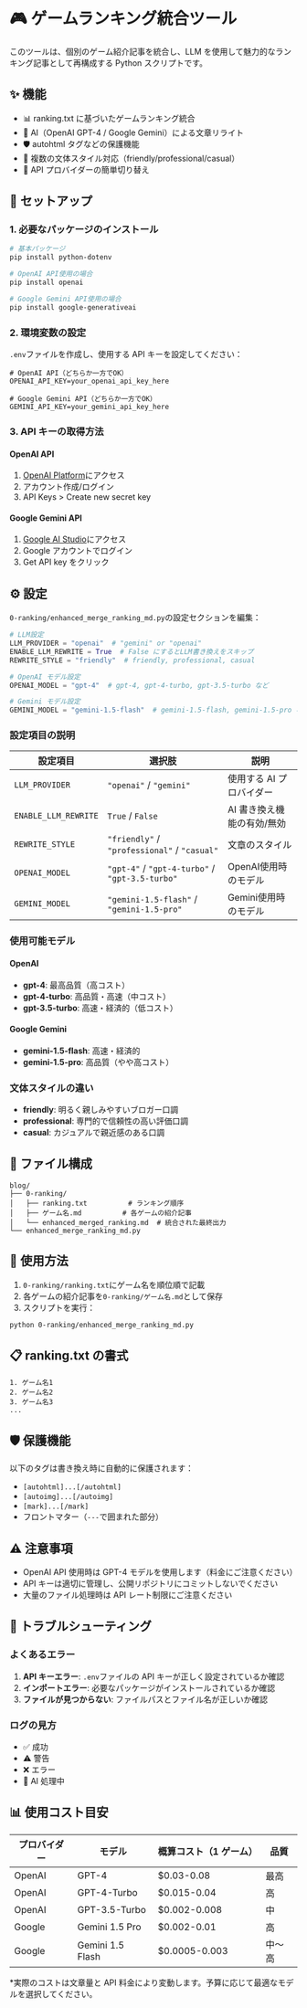 # 🎮 ゲームランキング統合ツール

このツールは、個別のゲーム紹介記事を統合し、LLM を使用して魅力的なランキング記事として再構成する Python スクリプトです。

## ✨ 機能

- 📊 ranking.txt に基づいたゲームランキング統合
- 🤖 AI（OpenAI GPT-4 / Google Gemini）による文章リライト
- 🛡️ autohtml タグなどの保護機能
- 📝 複数の文体スタイル対応（friendly/professional/casual）
- 🔄 API プロバイダーの簡単切り替え

## 🚀 セットアップ

### 1. 必要なパッケージのインストール

```bash
# 基本パッケージ
pip install python-dotenv

# OpenAI API使用の場合
pip install openai

# Google Gemini API使用の場合
pip install google-generativeai
```

### 2. 環境変数の設定

`.env`ファイルを作成し、使用する API キーを設定してください：

```env
# OpenAI API（どちらか一方でOK）
OPENAI_API_KEY=your_openai_api_key_here

# Google Gemini API（どちらか一方でOK）
GEMINI_API_KEY=your_gemini_api_key_here
```

### 3. API キーの取得方法

#### OpenAI API

1. [OpenAI Platform](https://platform.openai.com/)にアクセス
2. アカウント作成/ログイン
3. API Keys > Create new secret key

#### Google Gemini API

1. [Google AI Studio](https://aistudio.google.com/)にアクセス
2. Google アカウントでログイン
3. Get API key をクリック

## ⚙️ 設定

`0-ranking/enhanced_merge_ranking_md.py`の設定セクションを編集：

```python
# LLM設定
LLM_PROVIDER = "openai"  # "gemini" or "openai"
ENABLE_LLM_REWRITE = True  # False にするとLLM書き換えをスキップ
REWRITE_STYLE = "friendly"  # friendly, professional, casual

# OpenAI モデル設定
OPENAI_MODEL = "gpt-4"  # gpt-4, gpt-4-turbo, gpt-3.5-turbo など

# Gemini モデル設定  
GEMINI_MODEL = "gemini-1.5-flash"  # gemini-1.5-flash, gemini-1.5-pro など
```

### 設定項目の説明

| 設定項目             | 選択肢                                       | 説明                       |
| -------------------- | -------------------------------------------- | -------------------------- |
| `LLM_PROVIDER`       | `"openai"` / `"gemini"`                      | 使用する AI プロバイダー   |
| `ENABLE_LLM_REWRITE` | `True` / `False`                             | AI 書き換え機能の有効/無効 |
| `REWRITE_STYLE`      | `"friendly"` / `"professional"` / `"casual"` | 文章のスタイル             |
| `OPENAI_MODEL`       | `"gpt-4"` / `"gpt-4-turbo"` / `"gpt-3.5-turbo"` | OpenAI使用時のモデル   |
| `GEMINI_MODEL`       | `"gemini-1.5-flash"` / `"gemini-1.5-pro"`   | Gemini使用時のモデル       |

### 使用可能モデル

#### OpenAI
- **gpt-4**: 最高品質（高コスト）
- **gpt-4-turbo**: 高品質・高速（中コスト）  
- **gpt-3.5-turbo**: 高速・経済的（低コスト）

#### Google Gemini
- **gemini-1.5-flash**: 高速・経済的
- **gemini-1.5-pro**: 高品質（やや高コスト）

### 文体スタイルの違い

- **friendly**: 明るく親しみやすいブロガー口調
- **professional**: 専門的で信頼性の高い評価口調
- **casual**: カジュアルで親近感のある口調

## 📁 ファイル構成

```
blog/
├── 0-ranking/
│   ├── ranking.txt          # ランキング順序
│   ├── ゲーム名.md          # 各ゲームの紹介記事
│   └── enhanced_merged_ranking.md  # 統合された最終出力
└── enhanced_merge_ranking_md.py
```

## 🎯 使用方法

1. `0-ranking/ranking.txt`にゲーム名を順位順で記載
2. 各ゲームの紹介記事を`0-ranking/ゲーム名.md`として保存
3. スクリプトを実行：

```bash
python 0-ranking/enhanced_merge_ranking_md.py
```

## 📋 ranking.txt の書式

```
1. ゲーム名1
2. ゲーム名2
3. ゲーム名3
...
```

## 🛡️ 保護機能

以下のタグは書き換え時に自動的に保護されます：

- `[autohtml]...[/autohtml]`
- `[autoimg]...[/autoimg]`
- `[mark]...[/mark]`
- フロントマター（`---`で囲まれた部分）

## ⚠️ 注意事項

- OpenAI API 使用時は GPT-4 モデルを使用します（料金にご注意ください）
- API キーは適切に管理し、公開リポジトリにコミットしないでください
- 大量のファイル処理時は API レート制限にご注意ください

## 🔧 トラブルシューティング

### よくあるエラー

1. **API キーエラー**: `.env`ファイルの API キーが正しく設定されているか確認
2. **インポートエラー**: 必要なパッケージがインストールされているか確認
3. **ファイルが見つからない**: ファイルパスとファイル名が正しいか確認

### ログの見方

- ✅ 成功
- ⚠️ 警告
- ❌ エラー
- 🤖 AI 処理中

## 📊 使用コスト目安

| プロバイダー | モデル           | 概算コスト（1 ゲーム） | 品質 |
| ------------ | ---------------- | ---------------------- | ---- |
| OpenAI       | GPT-4            | $0.03-0.08             | 最高 |
| OpenAI       | GPT-4-Turbo      | $0.015-0.04            | 高   |
| OpenAI       | GPT-3.5-Turbo    | $0.002-0.008           | 中   |
| Google       | Gemini 1.5 Pro   | $0.002-0.01            | 高   |
| Google       | Gemini 1.5 Flash | $0.0005-0.003          | 中〜高 |

\*実際のコストは文章量と API 料金により変動します。予算に応じて最適なモデルを選択してください。
